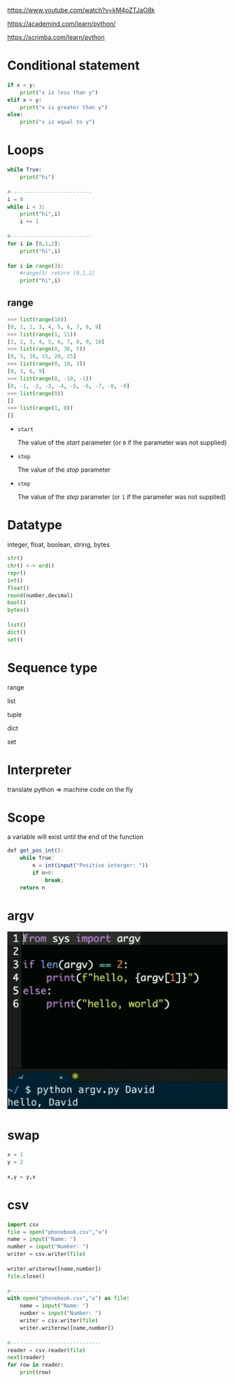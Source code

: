 https://www.youtube.com/watch?v=kM4oZTJaO8k

https://academind.com/learn/python/

https://scrimba.com/learn/python

# Conditional statement

```python
if x < y:
    print("x is less than y")
elif x > y:
    print("x is greater than y")
else:
    print("x is equal to y")
```



# Loops

```python
while True:
    print("hi")
    
#--------------------------
i = 0
while i < 3:
    print("hi",i)
    i += 1
    
#--------------------------
for i in [0,1,2]:
    print("hi",i)
    
for i in range(3):
    #range(3) return [0,1,2]
    print("hi",i)
```

## range

```python
>>> list(range(10))
[0, 1, 2, 3, 4, 5, 6, 7, 8, 9]
>>> list(range(1, 11))
[1, 2, 3, 4, 5, 6, 7, 8, 9, 10]
>>> list(range(0, 30, 5))
[0, 5, 10, 15, 20, 25]
>>> list(range(0, 10, 3))
[0, 3, 6, 9]
>>> list(range(0, -10, -1))
[0, -1, -2, -3, -4, -5, -6, -7, -8, -9]
>>> list(range(0))
[]
>>> list(range(1, 0))
[]
```

- `start`

  The value of the *start* parameter (or `0` if the parameter was not supplied)

- `stop`

  The value of the *stop* parameter

- `step`

  The value of the *step* parameter (or `1` if the parameter was not supplied)

# Datatype

integer, float, boolean, string, bytes

```python
str()
chr() <-> ord()
repr()
int()
float()
round(number,decimal)
bool()
bytes()

list()
dict()
set()
```

# Sequence type

range

list

tuple

dict

set

# Interpreter

translate python => machine code on the fly

# Scope

a variable will exist until the end of the function

```js
def get_pos_int():
	while True:
    	n = int(input("Positive interger: "))
		if n>0:
        	break;
	return n
```

# argv

![image-20201016215141605](assets/python/image-20201016215141605.png)

# swap

```python
x = 1
y = 2

x,y = y,x
```

# csv

```python
import csv
file = open("phonebook.csv","a")
name = input("Name: ")
number = input("Number: ")
writer = csv.writer(file)

writer.writerow([name,number])
file.close()

#-----------------------------
with open("phonebook.csv","a") as file:
    name = input("Name: ")
    number = input("Number: ")
    writer = csv.writer(file)
    writer.writerow([name,number])
    
#-----------------------------
reader = csv.reader(file)
next(reader)
for row in reader:
    print(row)
```

